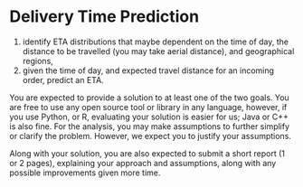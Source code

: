 # Delivery Time Prediction

  1. identify ETA distributions that maybe dependent on the time of day,
     the distance to be travelled (you may take aerial distance), and
     geographical regions,
  2. given the time of day, and expected travel distance for an incoming
     order, predict an ETA.

  You are expected to provide a solution to at least one of the two
  goals.  You are free to use any open source tool or library in any
  language, however, if you use Python, or R, evaluating your solution
  is easier for us; Java or C++ is also fine.  For the analysis, you may
  make assumptions to further simplify or clarify the problem.  However,
  we expect you to justify your assumptions.

  Along with your solution, you are also expected to submit a short
  report (1 or 2 pages), explaining your approach and assumptions, along
  with any possible improvements given more time.
